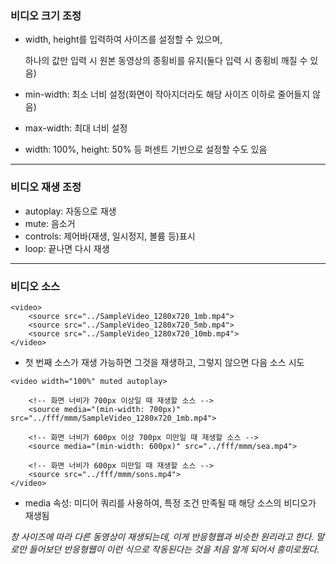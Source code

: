 <h3>비디오 크기 조정</h3>

- width, height를 입력하여 사이즈를 설정할 수 있으며, 

  하나의 값만 입력 시 원본 동영상의 종횡비를 유지(둘다 입력 시 종횡비 깨질 수 있음)

  

- min-width: 최소 너비 설정(화면이 작아지더라도 해당 사이즈 이하로 줄어들지 않음)

  

- max-width: 최대 너비 설정

  

- width: 100%, height: 50% 등 퍼센트 기반으로 설정할 수도 있음





---



<h3>비디오 재생 조정</h3>

- autoplay:  자동으로 재생
- mute: 음소거
- controls: 제어바(재생, 일시정지, 볼륨 등)표시
- loop:  끝나면 다시 재생





---



<h3>비디오 소스</h3>

```
<video>
    <source src="../SampleVideo_1280x720_1mb.mp4">
    <source src="../SampleVideo_1280x720_5mb.mp4">
    <source src="../SampleVideo_1280x720_10mb.mp4">
</video>
```

- 첫 번째 소스가 재생 가능하면 그것을 재생하고, 그렇지 않으면 다음 소스 시도











```
<video width="100%" muted autoplay>

    <!-- 화면 너비가 700px 이상일 때 재생할 소스 -->
    <source media="(min-width: 700px)" src="../fff/mmm/SampleVideo_1280x720_1mb.mp4">

    <!-- 화면 너비가 600px 이상 700px 미만일 때 재생할 소스 -->
    <source media="(min-width: 600px)" src="../fff/mmm/sea.mp4">

    <!-- 화면 너비가 600px 미만일 때 재생할 소스 -->
    <source src="../fff/mmm/sons.mp4">
</video>
```

- media 속성: 미디어 쿼리를 사용하여, 특정 조건 만족될 때 해당 소스의 비디오가 재생됨

*창 사이즈에 따라 다른 동영상이 재생되는데, 이게 반응형웹과 비슷한 원리라고 한다. 말로만 들어보던 반응형웹이 이런 식으로 작동된다는 것을 처음 알게 되어서 흥미로웠다.* 



